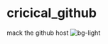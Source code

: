 # cricical_github
mack the github host
![bg-light](https://github.com/user-attachments/assets/07c7115f-139c-4487-a6fe-71a6c1054dd2)
